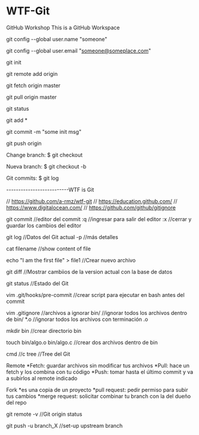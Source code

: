# WTF-Git
GitHub Workshop
This is a GitHub Workspace

git config --global user.name "someone"

git config --global user.email "someone@someplace.com"

git init

git remote add origin <link del repositorio>

git fetch origin master

git pull origin master

git status

git add *

git commit -m "some init msg"

git push origin <branch>

Change branch: $ git checkout <branch>
	
Nueva branch:  $ git checkout -b  <branch>
	
Git commits: $ git log


--------------------------WTF is Git

//	https://github.com/a-rmz/wtf-git 
//	https://education.github.com/
//	https://www.digitalocean.com/
//	https://github.com/github/gitignore  

git commit 				//editor del commit
		:q		 	//ingresar para salir del editor
		:x			//cerrar y guardar los cambios del editor
		
git log					//Datos del Git actual
		-p			//más detalles
		
cat filename				//show content of file

echo "I am the first file" > file1	//Crear nuevo archivo

git diff				//Mostrar cambiios de la version actual con la base de datos

git status				//Estado del Git

vim .git/hooks/pre-commit		//crear script para ejecutar en bash antes del commit

vim .gitignore				//archivos a ignorar
		bin/			//ignorar todos los archivos dentro de bin/
		*.o			//ignorar todos los archivos con terminación .o

mkdir bin				//crear directorio bin

touch bin/algo.o bin/algo.c		//crear dos archivos dentro de bin

cmd //c tree				//Tree del Git

Remote
*Fetch: guardar archivos sin modificar tus archivos
*Pull: hace un fetch y los combina con tu código
*Push: tomar hasta el último commit y va a subirlos al remote indicado

Fork
*es una copia de un proyecto
*pull request: pedir permiso para subir tus cambios
*merge request: solicitar combinar tu branch con la del dueño del repo

git remote -v				//Git origin status

git push -u branch_X			//set-up upstream branch
